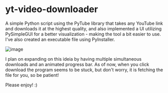 # yt-video-downloader
A simple Python script using the PyTube library that takes any YouTube link and downloads it at the highest quality, and also implemented a UI utilizing PySimpleGUI 
for a better visualization - making the tool a bit easier to use. I've also created an executable file using PyInstaller.

![image](https://user-images.githubusercontent.com/95662408/196949790-4ff0bc5b-362c-4ded-9f94-2c0d5e147f27.png)

I plan on expanding on this ideia by having multiple simultaneous downloads and an animated progress bar.
As of now, when you click download the program seems to be stuck, but don't worry, it is fetching the file for you, so be patient!

Please enjoy! :)
